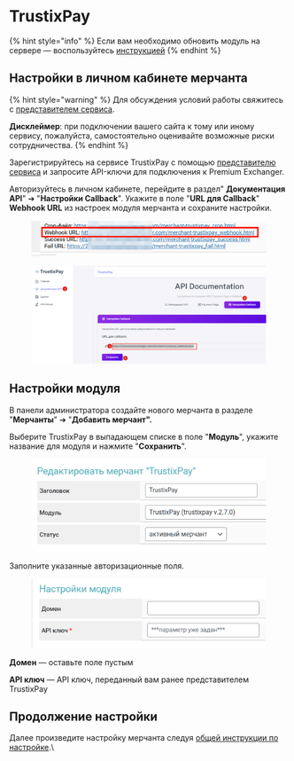 # TrustixPay

{% hint style="info" %}
Если вам необходимо обновить модуль на сервере — воспользуйтесь [инструкцией](https://premium.gitbook.io/main/osnovnye-nastroiki/faq/obnovlenie-failov-skripta-na-servere/kak-obnovit-faily-na-servere#moduli-merchantov-i-avtovyplat)
{% endhint %}

## Настройки в личном кабинете мерчанта

{% hint style="warning" %}
Для обсуждения условий работы свяжитесь с [представителем сервиса](https://t.me/Trustix_R1).

**Дисклеймер**: при подключении вашего сайта к тому или иному сервису, пожалуйста, самостоятельно оценивайте возможные риски сотрудничества.
{% endhint %}

Зарегистрируйтесь на сервисе TrustixPay с помощью [представителю сервиса](https://t.me/Trustix_R1) и запросите API-ключи для подключения к Premium Exchanger.

Авторизуйтесь в личном кабинете, перейдите в раздел" **Документация API**" ➔ "**Настройки Callback**". Укажите в поле "**URL для Callback**" **Webhook URL** из настроек модуля мерчанта и сохраните настройки.

<figure><img src="../../../.gitbook/assets/image (5) (1) (1).png" alt="" width="468"><figcaption></figcaption></figure>

<figure><img src="../../../.gitbook/assets/image (2) (1) (1) (1) (1) (1) (1) (1) (1) (1) (1) (1) (1) (1).png" alt="" width="563"><figcaption></figcaption></figure>

## Настройки модуля

В панели администратора создайте нового мерчанта в разделе "**Мерчанты**" ➔ "**Добавить мерчант".**

Выберите TrustixPay в выпадающем списке в поле "**Модуль**", укажите название для модуля и нажмите "**Сохранить**".

<figure><img src="../../../.gitbook/assets/image (1) (1) (1) (1) (1) (1) (1) (1) (1) (1) (1) (1) (1) (1) (1) (1).png" alt="" width="424"><figcaption></figcaption></figure>

Заполните указанные авторизационные поля.

<figure><img src="../../../.gitbook/assets/image (1) (1) (1) (1) (1) (1) (1) (1) (1) (1) (1) (1) (1) (1) (1) (1) (1).png" alt="" width="423"><figcaption></figcaption></figure>

**Домен** — оставьте поле пустым

**API ключ** — API ключ, переданный вам ранее представителем TrustixPay

## Продолжение настройки

Далее произведите настройку мерчанта следуя [общей инструкции по настройке](https://premium.gitbook.io/rukovodstvo-polzovatelya/osnovnye-nastroiki/merchanty-i-avtovyplaty/merchanty/obshie-nastroiki-merchantov).\

